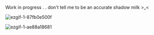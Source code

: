 Work in progress . . don't tell me to be an accurate shadow milk >_<


![ezgif-1-87fb0e500f](https://github.com/user-attachments/assets/554570f6-ea43-4df3-899f-7a9543925874)


![ezgif-1-ae88a18681](https://github.com/user-attachments/assets/6feec68f-4470-400b-bb36-7aad3138cb3b)


